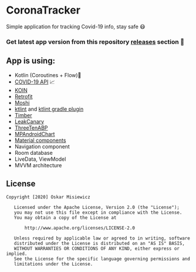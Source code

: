 # CoronaTracker
Simple application for tracking Covid-19 info, stay safe 😷
### Get latest app version from this repository [releases](https://github.com/OMIsie11/CoronaTracker/releases) section 🎁

## App is using:
* Kotlin (Coroutines + Flow)💎
* [COVID-19 API](https://github.com/mathdroid/covid-19-api) 📈
* [KOIN](https://insert-koin.io)
* [Retrofit](https://square.github.io/retrofit/)
* [Moshi](https://github.com/square/moshi)
* [ktlint](https://ktlint.github.io) and [ktlint gradle plugin](https://github.com/jlleitschuh/ktlint-gradle)
* [Timber](https://github.com/JakeWharton/timber)
* [LeakCanary](https://square.github.io/leakcanary/)
* [ThreeTenABP](https://github.com/JakeWharton/ThreeTenABP)
* [MPAndroidChart](https://github.com/PhilJay/MPAndroidChart)
* [Material components](https://github.com/material-components/material-components-android)
* Navigation component
* Room database
* LiveData, ViewModel
* MVVM architecture

## License
```
Copyright [2020] Oskar Misiewicz

   Licensed under the Apache License, Version 2.0 (the "License");
   you may not use this file except in compliance with the License.
   You may obtain a copy of the License at

       http://www.apache.org/licenses/LICENSE-2.0

   Unless required by applicable law or agreed to in writing, software
   distributed under the License is distributed on an "AS IS" BASIS,
   WITHOUT WARRANTIES OR CONDITIONS OF ANY KIND, either express or implied.
   See the License for the specific language governing permissions and
   limitations under the License.
```
